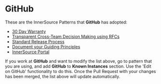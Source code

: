 # GitHub

These are the InnerSource Patterns that **GitHub** has adopted:

* [30 Day Warranty](../patterns/2-structured/30-day-warranty.md)
* [Transparent Cross-Team Decision Making using RFCs](../patterns/2-structured/transparent-cross-team-decision-making-using-rfcs.md)
* [Standard Release Process](../patterns/2-structured/release-process.md)
* [Document your Guiding Principles](../patterns/2-structured/document-your-guiding-principles.md)
* [InnerSource Portal](../patterns/2-structured/innersource-portal.md)

If you work at **GitHub** and want to modify the list above, go to pattern that you are using, and add **GitHub** to **Known Instances** section.
Use the 'Edit on GitHub' functionality to do this.
Once the Pull Request with your changes has been merged, the list above will update automatically.
